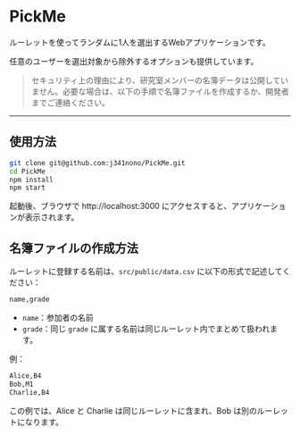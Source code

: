 # PickMe

ルーレットを使ってランダムに1人を選出するWebアプリケーションです。

任意のユーザーを選出対象から除外するオプションも提供しています。

> セキュリティ上の理由により、研究室メンバーの名簿データは公開していません。必要な場合は、以下の手順で名簿ファイルを作成するか、開発者までご連絡ください。

---

## 使用方法

```bash
git clone git@github.com:j341nono/PickMe.git
cd PickMe
npm install
npm start
```

起動後、ブラウザで http://localhost:3000 にアクセスすると、アプリケーションが表示されます。


## 名簿ファイルの作成方法

ルーレットに登録する名前は、`src/public/data.csv` に以下の形式で記述してください：

```bash
name,grade
```

- `name`：参加者の名前  
- `grade`：同じ `grade` に属する名前は同じルーレット内でまとめて扱われます。

例：
```bash
Alice,B4
Bob,M1
Charlie,B4
```

この例では、Alice と Charlie は同じルーレットに含まれ、Bob は別のルーレットになります。

